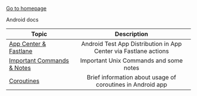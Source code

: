 [Go to homepage](/)

Android docs

|Topic|Description|
|---|:---:|
|[App Center & Fastlane](/android/appcenter_fastlane)|Android Test App Distribution in App Center via Fastlane actions|
|[Important Commands & Notes](/android/important_commands)|Important Unix Commands and some notes|
|[Coroutines](/android/coroutines)|Brief information about usage of coroutines in Android app|
